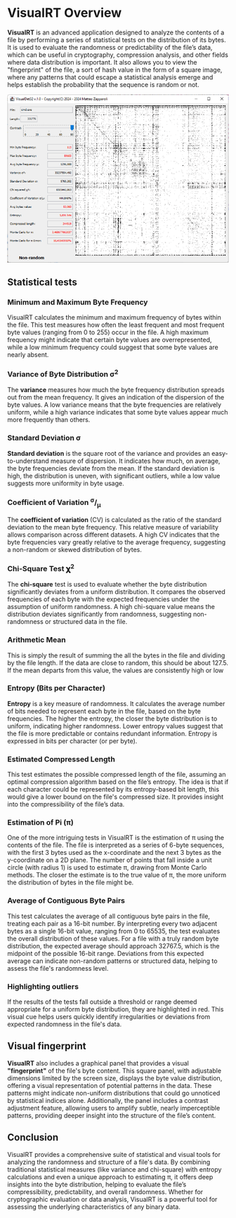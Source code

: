 # VisualRT Overview
**VisualRT** is an advanced application designed to analyze the contents of a file by performing a series of statistical tests on the distribution of its bytes. It is used to evaluate the randomness or predictability of the file’s data, which can be useful in cryptography, compression analysis, and other fields where data distribution is important. 
It also allows you to view the "fingerprint" of the file, a sort of hash value in the form of a square image, where any patterns that could escape a statistical analysis emerge and helps establish the probability that the sequence is random or not.

![Alt Text](https://raw.githubusercontent.com/matteo65/VisualRT/main/Resource/screenshot1.png)<br>

## Statistical tests

### Minimum and Maximum Byte Frequency
VisualRT calculates the minimum and maximum frequency of bytes within the file. This test measures how often the least frequent and most frequent byte values (ranging from 0 to 255) occur in the file. A high maximum frequency might indicate that certain byte values are overrepresented, while a low minimum frequency could suggest that some byte values are nearly absent.

### Variance of Byte Distribution σ<sup>2</sup>
The **variance** measures how much the byte frequency distribution spreads out from the mean frequency. It gives an indication of the dispersion of the byte values. A low variance means that the byte frequencies are relatively uniform, while a high variance indicates that some byte values appear much more frequently than others.

### Standard Deviation σ
**Standard deviation** is the square root of the variance and provides an easy-to-understand measure of dispersion. It indicates how much, on average, the byte frequencies deviate from the mean. If the standard deviation is high, the distribution is uneven, with significant outliers, while a low value suggests more uniformity in byte usage.

### Coefficient of Variation <sup>σ</sup>/<sub>μ</sub>
The **coefficient of variation** (CV) is calculated as the ratio of the standard deviation to the mean byte frequency. This relative measure of variability allows comparison across different datasets. A high CV indicates that the byte frequencies vary greatly relative to the average frequency, suggesting a non-random or skewed distribution of bytes.

### Chi-Square Test 𝛘<sup>2</sup>
The **chi-square** test is used to evaluate whether the byte distribution significantly deviates from a uniform distribution. It compares the observed frequencies of each byte with the expected frequencies under the assumption of uniform randomness. A high chi-square value means the distribution deviates significantly from randomness, suggesting non-randomness or structured data in the file.

### Arithmetic Mean
This is simply the result of summing the all the bytes in the file and dividing by the file length. If the data are close to random, this should be about 127.5. If the mean departs from this value, the values are consistently high or low

### Entropy (Bits per Character)
**Entropy** is a key measure of randomness. It calculates the average number of bits needed to represent each byte in the file, based on the byte frequencies. The higher the entropy, the closer the byte distribution is to uniform, indicating higher randomness. Lower entropy values suggest that the file is more predictable or contains redundant information. Entropy is expressed in bits per character (or per byte).

### Estimated Compressed Length
This test estimates the possible compressed length of the file, assuming an optimal compression algorithm based on the file’s entropy. The idea is that if each character could be represented by its entropy-based bit length, this would give a lower bound on the file's compressed size. It provides insight into the compressibility of the file’s data.

### Estimation of Pi (π)
One of the more intriguing tests in VisualRT is the estimation of π using the contents of the file. The file is interpreted as a series of 6-byte sequences, with the first 3 bytes used as the x-coordinate and the next 3 bytes as the y-coordinate on a 2D plane. The number of points that fall inside a unit circle (with radius 1) is used to estimate π, drawing from Monte Carlo methods. The closer the estimate is to the true value of π, the more uniform the distribution of bytes in the file might be.

### Average of Contiguous Byte Pairs
This test calculates the average of all contiguous byte pairs in the file, treating each pair as a 16-bit number. By interpreting every two adjacent bytes as a single 16-bit value, ranging from 0 to 65535, the test evaluates the overall distribution of these values. For a file with a truly random byte distribution, the expected average should approach 32767.5, which is the midpoint of the possible 16-bit range. Deviations from this expected average can indicate non-random patterns or structured data, helping to assess the file's randomness level.

### Highlighting outliers
If the results of the tests fall outside a threshold or range deemed appropriate for a uniform byte distribution, they are highlighted in red. This visual cue helps users quickly identify irregularities or deviations from expected randomness in the file's data.

## Visual fingerprint
**VisualRT** also includes a graphical panel that provides a visual **"fingerprint"** of the file's byte content. This square panel, with adjustable dimensions limited by the screen size, displays the byte value distribution, offering a visual representation of potential patterns in the data. These patterns might indicate non-uniform distributions that could go unnoticed by statistical indices alone. Additionally, the panel includes a contrast adjustment feature, allowing users to amplify subtle, nearly imperceptible patterns, providing deeper insight into the structure of the file’s content.

## Conclusion
VisualRT provides a comprehensive suite of statistical and visual tools for analyzing the randomness and structure of a file's data. By combining traditional statistical measures (like variance and chi-square) with entropy calculations and even a unique approach to estimating π, it offers deep insights into the byte distribution, helping to evaluate the file’s compressibility, predictability, and overall randomness. Whether for cryptographic evaluation or data analysis, VisualRT is a powerful tool for assessing the underlying characteristics of any binary data.
